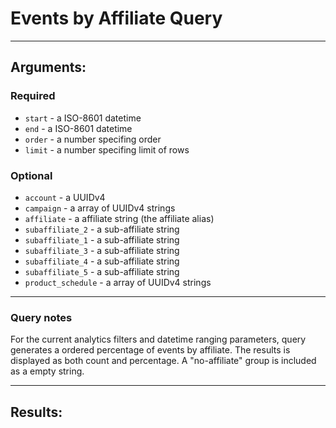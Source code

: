 # Events by Affiliate Query

____

## Arguments:

### Required
* `start` - a ISO-8601 datetime
* `end` - a ISO-8601 datetime
* `order` - a number specifing order
* `limit` - a number specifing limit of rows

### Optional
* `account` - a UUIDv4
* `campaign` -  a array of UUIDv4 strings
* `affiliate` -  a affiliate string (the affiliate alias)
* `subaffiliate_2` -  a sub-affiliate string
* `subaffiliate_1` -  a sub-affiliate string
* `subaffiliate_3` -  a sub-affiliate string
* `subaffiliate_4` -  a sub-affiliate string
* `subaffiliate_5` -  a sub-affiliate string
* `product_schedule` -  a array of UUIDv4 strings

---
### Query notes

For the current analytics filters and datetime ranging parameters, query generates a ordered percentage of events by affiliate.
The results is displayed as both count and percentage. A "no-affiliate" group is included as a empty string.

---
## Results:

```
```
